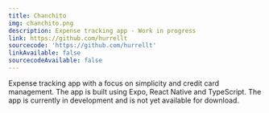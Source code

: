 ```yaml
---
title: Chanchito
img: chanchito.png
description: Expense tracking app - Work in progress
link: https://github.com/hurrellt
sourcecode: 'https://github.com/hurrellt'
linkAvailable: false
sourcecodeAvailable: false
---
```

Expense tracking app with a focus on simplicity and credit card management. The app is built using Expo, React Native and TypeScript. The app is currently in development and is not yet available for download.